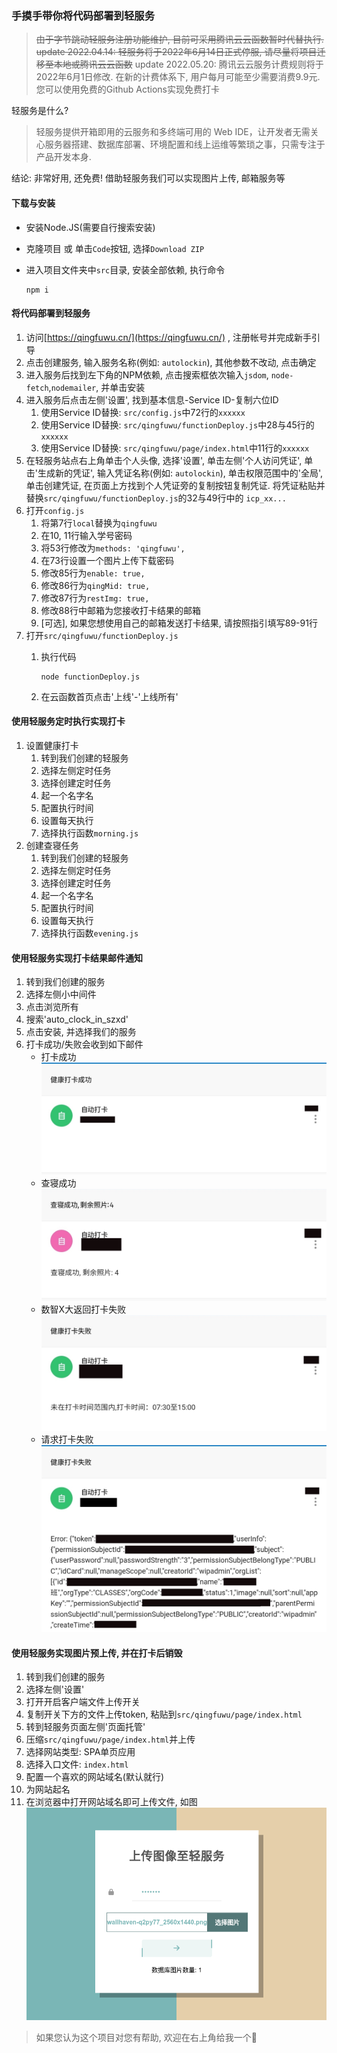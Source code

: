 ### 手摸手带你将代码部署到轻服务

> ~~由于字节跳动轻服务注册功能维护, 目前可采用腾讯云云函数暂时代替执行.~~
> ~~update 2022.04.14: 轻服务将于2022年6月14日正式停服, 请尽量将项目迁移至本地或腾讯云云函数~~
> update 2022.05.20: 腾讯云云服务计费规则将于2022年6月1日修改. 在新的计费体系下, 用户每月可能至少需要消费9.9元. 您可以使用免费的Github Actions实现免费打卡

轻服务是什么?

> 轻服务提供开箱即用的云服务和多终端可用的 Web IDE，让开发者无需关心服务器搭建、数据库部署、环境配置和线上运维等繁琐之事，只需专注于产品开发本身.

结论: 非常好用, 还免费! 借助轻服务我们可以实现图片上传, 邮箱服务等

#### 下载与安装

- 安装Node.JS(需要自行搜索安装)
- 克隆项目 或 单击`Code`按钮, 选择`Download ZIP`
- 进入项目文件夹中`src`目录, 安装全部依赖, 执行命令

  ```shell
  npm i
  ```

#### 将代码部署到轻服务

1. 访问[https://qingfuwu.cn/](https://qingfuwu.cn/) , 注册帐号并完成新手引导
2. 点击创建服务, 输入服务名称(例如: `autolockin`), 其他参数不改动, 点击确定
3. 进入服务后找到左下角的NPM依赖, 点击搜索框依次输入`jsdom`, `node-fetch`,`nodemailer`, 并单击安装
4. 进入服务后点击左侧'设置', 找到基本信息-Service ID-复制六位ID
   1. 使用Service ID替换: `src/config.js`中72行的`xxxxxx`
   2. 使用Service ID替换: `src/qingfuwu/functionDeploy.js`中28与45行的`xxxxxx`
   3. 使用Service ID替换: `src/qingfuwu/page/index.html`中11行的`xxxxxx`
5. 在轻服务站点右上角单击个人头像, 选择'设置', 单击左侧'个人访问凭证', 单击'生成新的凭证', 输入凭证名称(例如: `autolockin`), 单击权限范围中的'全局', 单击创建凭证, 在页面上方找到个人凭证旁的复制按钮复制凭证. 将凭证粘贴并替换`src/qingfuwu/functionDeploy.js`的32与49行中的 `icp_xx...`
6. 打开`config.js`
   1. 将第7行`local`替换为`qingfuwu`
   2. 在10, 11行输入学号密码
   3. 将53行修改为`methods: 'qingfuwu',`
   4. 在73行设置一个图片上传下载密码
   5. 修改85行为`enable: true,`
   6. 修改86行为`qingMid: true,`
   7. 修改87行为`restImg: true,`
   8. 修改88行中邮箱为您接收打卡结果的邮箱
   9. [可选], 如果您想使用自己的邮箱发送打卡结果, 请按照指引填写89-91行
7. 打开`src/qingfuwu/functionDeploy.js`
   1. 执行代码

      ```node
      node functionDeploy.js
      ```

   2. 在云函数首页点击'上线'-'上线所有'

#### 使用轻服务定时执行实现打卡

1. 设置健康打卡
   1. 转到我们创建的轻服务
   2. 选择左侧定时任务
   3. 选择创建定时任务
   4. 起一个名字名
   5. 配置执行时间
   6. 设置每天执行
   7. 选择执行函数`morning.js`
2. 创建查寝任务
   1. 转到我们创建的轻服务
   2. 选择左侧定时任务
   3. 选择创建定时任务
   4. 起一个名字名
   5. 配置执行时间
   6. 设置每天执行
   7. 选择执行函数`evening.js`


#### 使用轻服务实现打卡结果邮件通知

1. 转到我们创建的服务
2. 选择左侧小中间件
3. 点击浏览所有
4. 搜索'auto_clock_in_szxd'
5. 点击安装, 并选择我们的服务
6. 打卡成功/失败会收到如下邮件
   - 打卡成功
     ![打卡成功](./img/打卡成功.jpg)
   - 查寝成功
     ![查寝成功](./img/查寝成功.jpg)
   - 数智X大返回打卡失败
     ![数智X大返回打卡失败](./img/打卡失败原因.jpg)
   - 请求打卡失败
     ![请求打卡失败](./img/打卡失败日志.jpg)

#### 使用轻服务实现图片预上传, 并在打卡后销毁

1. 转到我们创建的服务
2. 选择左侧'设置'
3. 打开开启客户端文件上传开关
4. 复制开关下方的文件上传token, 粘贴到`src/qingfuwu/page/index.html`
5. 转到轻服务页面左侧'页面托管'
6. 压缩`src/qingfuwu/page/index.html`并上传
7. 选择网站类型: SPA单页应用
8. 选择入口文件: `index.html`
9. 配置一个喜欢的网站域名(默认就行)
10. 为网站起名
11. 在浏览器中打开网站域名即可上传文件, 如图
    ![轻服务上传图片](./img/qing_upload.png)

> 如果您认为这个项目对您有帮助, 欢迎在右上角给我一个🌟
